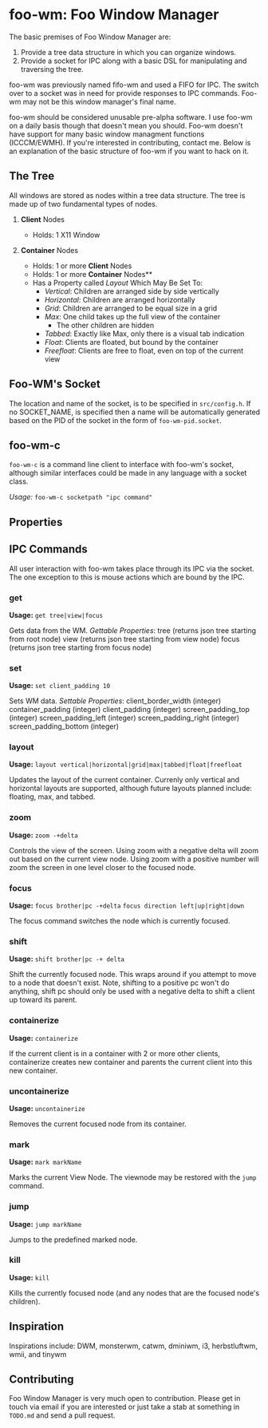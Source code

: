 foo-wm: Foo Window Manager
============================
The basic premises of Foo Window Manager are:

1. Provide a tree data structure in which you can organize windows.
2. Provide a socket for IPC along with a basic DSL for manipulating and traversing the tree.

foo-wm was previously named fifo-wm and used a FIFO for IPC. The switch over to a socket was in need for provide responses to IPC commands. Foo-wm may not be this window manager's final name.

foo-wm should be considered unusable pre-alpha software. I use foo-wm on a daily basis though that doesn't mean you should. Foo-wm doesn't have support for many basic window managment functions (ICCCM/EWMH). If you're interested in contributing, contact me. Below is an explanation of the basic structure of foo-wm if you want to hack on it.

The Tree
--------
All windows are stored as nodes within a tree data structure. The tree is made up of two fundamental types of nodes. 

1. **Client** Nodes
	- Holds: 1 X11 Window

2. **Container** Nodes
	- Holds: 1 or more **Client** Nodes
	- Holds: 1 or more **Container** Nodes**
	- Has a Property called *Layout* Which May Be Set To:
		* *Vertical*: Children are arranged side by side vertically
		* *Horizontal*: Children are arranged horizontally
		* *Grid*: Children are arranged to be equal size in a grid	
		* *Max*: One child takes up the full view of the container 
			- The other children are hidden
		* *Tabbed*: Exactly like Max, only there is a visual tab indication
		* *Float*: Clients are floated, but bound by the container
		* *Freefloat*: Clients are free to float, even on top of the current view

Foo-WM's Socket
---------------
The location and name of the socket, is to be specified in `src/config.h`. If no SOCKET_NAME, is specified then a name will be automatically generated based on the PID of the socket in the form of `foo-wm-pid.socket`.

foo-wm-c
--------
`foo-wm-c` is a command line client to interface with foo-wm's socket, although similar interfaces could be made in any language with a socket class.

*Usage:* `foo-wm-c socketpath "ipc command"`

Properties
----------
IPC Commands
------------
All user interaction with foo-wm takes place through its IPC via the socket. The one exception to this is mouse actions which are bound by the IPC.

### get 
**Usage:**
`get tree|view|focus`

Gets data from the WM.
*Gettable Properties*:
tree (returns json tree starting from root node)
view (returns json tree starting from view node)
focus (returns json tree starting from focus node)

### set 
**Usage:**
`set client_padding 10`

Sets WM data.
*Settable Properties*:
client_border_width (integer)
container_padding (integer)
client_padding (integer)
screen_padding_top (integer)
screen_padding_left (integer)
screen_padding_right (integer)
screen_padding_bottom (integer)


### layout 
**Usage:**
`layout vertical|horizontal|grid|max|tabbed|float|freefloat`

Updates the layout of the current container. Currenly only vertical and horizontal layouts are supported, although future layouts planned include: floating, max, and tabbed.

### zoom 
**Usage:**
`zoom -+delta`

Controls the view of the screen. Using zoom with a negative delta will zoom out based on the current view node. Using zoom with a positive number will zoom the screen in one level closer to the focused node.

### focus 
**Usage:**
`focus brother|pc -+delta`
`focus direction left|up|right|down`

The focus command switches the node which is currently focused.

### shift 
**Usage:**
`shift brother|pc -+ delta`

Shift the currently focused node. This wraps around if you attempt to move to a node that doesn't exist. Note, shifting to a positive pc won't do anything, shift pc should only be used with a negative delta to shift a client up toward its parent.

### containerize
**Usage:**
`containerize`

If the current client is in a container with 2 or more other clients, containerize creates  new container and parents the current client into this new container.

### uncontainerize
**Usage:**
`uncontainerize`

Removes the current focused node from its container.

### mark
**Usage:**
`mark markName`

Marks the current View Node. The viewnode may be restored with the `jump` command.

### jump
**Usage:**
`jump markName`

Jumps to the predefined marked node.

### kill
**Usage:**
`kill`

Kills the currently focused node (and any nodes that are the focused node's children).

Inspiration
-----------
Inspirations include: 
DWM, monsterwm, catwm, dminiwm, i3, herbstluftwm, wmii, and tinywm

Contributing
------------
Foo Window Manager is very much open to contribution. Please get in touch via email if you are interested or just take a stab at something in `TODO.md` and send a pull request.

